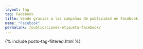 ```yaml
---
layout: tag
tag: Facebook
title: Vende gracias a las campañas de publicidad en Facebook
name: "Facebook"
permalink: /publicaciones-etiqueta-facebook/
---
```


{% include posts-tag-filtered.html %}